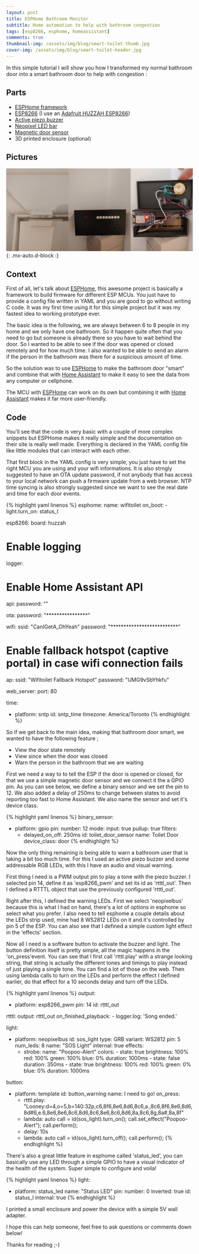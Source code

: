 ```yaml
---
layout: post
title: ESPHome Bathroom Monitor
subtitle: Home automation to help with bathroom congestion
tags: [esp8266, esphome, homeassistant]
comments: true
thumbnail-img: /assets/img/blog/smart-toilet-thumb.jpg
cover-img: /assets/img/blog/smart-toilet-header.jpg
---
```


In this simple tutorial I will show you how I transformed my normal bathroom door into a smart bathroom door to help with congestion :

## **Parts**
- [ESPHome framework](https://esphome.io/)
- [ESP8266](https://amzn.to/3T9qgra) (I use an [Adafruit HUZZAH ESP8266](https://www.adafruit.com/product/2471))
- [Active piezo buzzer](https://amzn.to/3S7Rb5k)
- [Neopixel LED bar](https://amzn.to/3yLRCLY)
- [Magnetic door sensor](https://amzn.to/3D4bRXD)
- 3D printed enclosure (optional)

## **Pictures**

![1st installation picture](/assets/img/blog/smart-toilet-install.jpg){: .mx-auto.d-block :}

## **Context**

First of all, let's talk about [ESPHome](https://esphome.io/), this awesome project is basically a framework to build firmware for different ESP MCUs. You just have to provide a config file written in YAML and you are good to go without writing C code. It was my first time using it for this simple project but it was my fastest idea to working prototype ever.

The basic idea is the following, we are always between 6 to 8 people in my home and we only have one bathroom. So it happen quite often that you need to go but someone is already there so you have to wait behind the door. So I wanted to be able to see if the door was opened or closed remotely and for how much time. I also wanted to be able to send an alarm if the person in the bathroom was there for a suspicious amount of time.

So the solution was to use [ESPHome](https://esphome.io/) to make the bathroom door "smart" and combine that with [Home Assistant](https://www.home-assistant.io/) to make it easy to see the data from any computer or cellphone.

The MCU with [ESPHome](https://esphome.io/) can work on its own but combining it with [Home Assistant](https://www.home-assistant.io/) makes it far more user-friendly.

## **Code**

You'll see that the code is very basic with a couple of more complex snippets but ESPHome makes it really simple and the documentation on their site is really well made. Everything is declared in the YAML config file like little modules that can interact with each other.

That first block in the YAML config is very simple, you just have to set the right MCU you are using and your wifi informations. It is also strngly suggested to have an OTA update password, if not anybody that has access to your local network can push a firmware update from a web browser. NTP time syncing is also strongly suggested since we want to see the real date and time for each door events.

{% highlight yaml linenos %}
esphome:
  name: wifitoilet
  on_boot:
    - light.turn_on: status_l

esp8266:
  board: huzzah

# Enable logging
logger:

# Enable Home Assistant API
api:
  password: ""

ota:
  password: "****************"

wifi:
  ssid: "CanIGetA_OhYeah"
  password: "**************************"

  # Enable fallback hotspot (captive portal) in case wifi connection fails
  ap:
    ssid: "Wifitoilet Fallback Hotspot"
    password: "UMG9vSbYhkfu"
    
web_server:
  port: 80
  
  time:
  - platform: sntp
    id: sntp_time
    timezone: America/Toronto
{% endhighlight %}

So if we get back to the main idea, making that bathroom door smart, we wanted to have the following feature ;
- View the door state remotely
- View since when the door was closed
- Warn the person in the bathroom that we are waiting

First we need a way to to tell the ESP if the door is opened or closed, for that we use a simple magnetic door sensor and we connect it the a GPIO pin. As you can see below, we define a binary sensor and we set the pin to 12. We also added a delay of 250ms to change between states to avoid reporting too fast to Home Assistant. We also name the sensor and set it's device class.

{% highlight yaml linenos %}
binary_sensor:
  - platform: gpio
    pin:
      number: 12
      mode:
        input: true
        pullup: true
    filters:
      - delayed_on_off: 250ms
    id: toilet_door_sensor
    name: Toilet Door
    device_class: door
{% endhighlight %}

Now the only thing remaining is being able to warn a bathroom user that is taking a bit too much time. For this I used an active piezo buzzer and some addressable RGB LEDs, with this I have an audio and visual warning.

First thing I need is a PWM output pin to play a tone with the piezo buzzer. I selected pin 14, define it as 'esp8266_pwm' and set its id as 'rtttl_out'. Then I defined a RTTTL object that use the previously configured 'rtttl_out'.

Right after this, I defined the warning LEDs. First we select 'neopixelbus' because this is what I had on hand, there's a lot of options in esphome so select what you prefer. I also need to tell esphome a couple details about the LEDs strip used, mine had 8 WS2812 LEDs on it and it's controlled by pin 5 of the ESP. You can also see that I defined a simple custom light effect in the 'effects' section.

Now all I need is a software button to activate the buzzer and light. The button definition itself is pretty simple, all the magic happens in the 'on_press'event. You can see that I first call 'rtttl.play' with a strange looking string, that string is actually the different tones and timings to play instead of just playing a single tone. You can find a lot of those on the web. Then using lambda calls to turn on the LEDs and perform the effect I defined earlier, do that effect for a 10 seconds delay and turn off the LEDs.

{% highlight yaml linenos %}
output:
  - platform: esp8266_pwm
    pin: 14
    id: rtttl_out

rtttl:
  output: rtttl_out
  on_finished_playback:
    - logger.log: 'Song ended.'
    
light:
  - platform: neopixelbus
    id: sos_light
    type: GRB
    variant: WS2812
    pin: 5
    num_leds: 8
    name: "SOS Light"
    internal: true
    effects:
      - strobe:
          name: "Poopoo-Alert"
          colors:
            - state: true
              brightness: 100%
              red: 100%
              green: 100%
              blue: 0%
              duration: 1000ms
            - state: false
              duration: 350ms
            - state: true
              brightness: 100%
              red: 100%
              green: 0%
              blue: 0%
              duration: 1000ms

button:
  - platform: template
    id: button_warning
    name: I need to go!
    on_press:
      - rtttl.play: "Looney:d=4,o=5,b=140:32p,c6,8f6,8e6,8d6,8c6,a.,8c6,8f6,8e6,8d6,8d#6,e.6,8e6,8e6,8c6,8d6,8c6,8e6,8c6,8d6,8a,8c6,8g,8a#,8a,8f"
      - lambda:
          auto call = id(sos_light).turn_on();
          call.set_effect("Poopoo-Alert");
          call.perform();
      - delay: 10s
      - lambda:
          auto call = id(sos_light).turn_off();
          call.perform();
{% endhighlight %}

There's also a great little feature in esphome called 'status_led', you can basically use any LED through a simple GPIO to have a visual indicator of the health of the system. Super simple to configure and voila!

{% highlight yaml linenos %}
light:
  - platform: status_led
    name: "Status LED"
    pin:
      number: 0
      inverted: true
    id: status_l
    internal: true
{% endhighlight %}

I printed a small enclosure and power the device with a simple 5V wall adapter.

I hope this can help someone, feel free to ask questions or comments down below!

Thanks for reading ;-)
